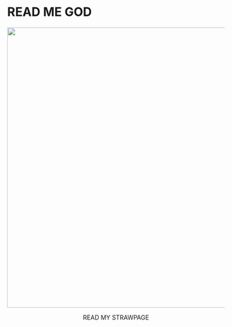 # READ ME GOD

<p align="center"><img width="550" height="650" src="https://64.media.tumblr.com/ec5594f18faae43db23cac41ff9320e6/2b8188396f74a516-7c/s500x750/53cbb99fba55e33b42acee7f0a03a2154e4f9629.pnj"></p>
<p align="center">READ MY STRAWPAGE</p>
